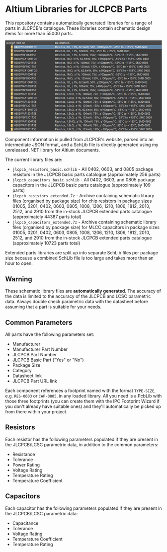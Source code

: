 # Altium Libraries for JLCPCB Parts

This repository contains automatically generated libraries for a range of parts in JLCPCB's catalogue. These libraries contain schematic design items for more than 55000 parts.

![preview](preview.png)

Component information is pulled from JLCPCB's website, parsed into an intermediate JSON format, and a SchLib file is directly generated using my unreleased .NET library for Altium documents.

The current library files are:

 - `jlcpcb_resistors_basic.schlib` - All 0402, 0603, and 0805 package resistors in the JLCPCB basic parts catalogue (approximately 256 parts)
 - `jlcpcb_capacitors_basic.schlib` - All 0402, 0603, and 0805 package capacitors in the JLCPCB basic parts catalogue (approximately 109 parts)
 - `jlcpcb_resistors_extended.7z` - Archive containing schematic library files (organised by package size) for chip resistors in package sizes 01005, 0201, 0402, 0603, 0805, 1008, 1206, 1210, 1806, 1812, 2010, 2512, and 2910 from the in-stock JLCPCB extended parts catalogue (approximately 44387 parts total)
 - `jlcpcb_capacitors_extended.7z` - Archive containing schematic library files (organised by package size) for MLCC capacitors in package sizes 01005, 0201, 0402, 0603, 0805, 1008, 1206, 1210, 1806, 1812, 2010, 2512, and 2910 from the in-stock JLCPCB extended parts catalogue (approximately 10723 parts total)

Extended parts libraries are split up into separate SchLib files per package size because a combined SchLib file is too large and takes more than an hour to open.

## Warning

These schematic library files are **automatically generated**. The accuracy of the data is limited to the accuracy of the JLCPCB and LCSC parametric data. Always double check parametric data with the datasheet before assuming that a part is suitable for your needs.

## Common Parameters

All parts have the following parameters set:

- Manufacturer
- Manufacturer Part Number
- JLCPCB Part Number
- JLCPCB Basic Part ("Yes" or "No")
- Package Size
- Category
- Datasheet link
- JLCPCB Part URL link

Each component references a footprint named with the format `TYPE-SIZE`, e.g. `RES-0603` or `CAP-0805`, in any loaded library. All you need is a PcbLib with those three footprints (you can create them with the IPC Footprint Wizard if you don't already have suitable ones) and they'll automatically be picked up from there within your project.

## Resistors

Each resistor has the following parameters populated if they are present in the JLCPCB/LCSC parametric data, in addition to the common parameters:

- Resistance
- Tolerance
- Power Rating
- Voltage Rating
- Temperature Rating
- Temperature Coefficient

## Capacitors

Each capacitor has the following parameters populated if they are present in the JLCPCB/LCSC parametric data:

- Capacitance
- Tolerance
- Voltage Rating
- Temperature Coefficient
- Temperature Rating

